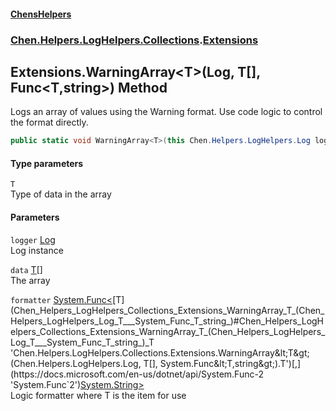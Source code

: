 #### [ChensHelpers](index 'index')
### [Chen.Helpers.LogHelpers.Collections](Chen_Helpers_LogHelpers_Collections 'Chen.Helpers.LogHelpers.Collections').[Extensions](Chen_Helpers_LogHelpers_Collections_Extensions 'Chen.Helpers.LogHelpers.Collections.Extensions')
## Extensions.WarningArray&lt;T&gt;(Log, T[], Func&lt;T,string&gt;) Method
Logs an array of values using the Warning format. Use code logic to control the format directly.  
```csharp
public static void WarningArray<T>(this Chen.Helpers.LogHelpers.Log logger, T[] data, System.Func<T,string> formatter);
```
#### Type parameters
<a name='Chen_Helpers_LogHelpers_Collections_Extensions_WarningArray_T_(Chen_Helpers_LogHelpers_Log_T___System_Func_T_string_)_T'></a>
`T`  
Type of data in the array
  
#### Parameters
<a name='Chen_Helpers_LogHelpers_Collections_Extensions_WarningArray_T_(Chen_Helpers_LogHelpers_Log_T___System_Func_T_string_)_logger'></a>
`logger` [Log](Chen_Helpers_LogHelpers_Log 'Chen.Helpers.LogHelpers.Log')  
Log instance
  
<a name='Chen_Helpers_LogHelpers_Collections_Extensions_WarningArray_T_(Chen_Helpers_LogHelpers_Log_T___System_Func_T_string_)_data'></a>
`data` [T](Chen_Helpers_LogHelpers_Collections_Extensions_WarningArray_T_(Chen_Helpers_LogHelpers_Log_T___System_Func_T_string_)#Chen_Helpers_LogHelpers_Collections_Extensions_WarningArray_T_(Chen_Helpers_LogHelpers_Log_T___System_Func_T_string_)_T 'Chen.Helpers.LogHelpers.Collections.Extensions.WarningArray&lt;T&gt;(Chen.Helpers.LogHelpers.Log, T[], System.Func&lt;T,string&gt;).T')[[]](https://docs.microsoft.com/en-us/dotnet/api/System.Array 'System.Array')  
The array
  
<a name='Chen_Helpers_LogHelpers_Collections_Extensions_WarningArray_T_(Chen_Helpers_LogHelpers_Log_T___System_Func_T_string_)_formatter'></a>
`formatter` [System.Func&lt;](https://docs.microsoft.com/en-us/dotnet/api/System.Func-2 'System.Func`2')[T](Chen_Helpers_LogHelpers_Collections_Extensions_WarningArray_T_(Chen_Helpers_LogHelpers_Log_T___System_Func_T_string_)#Chen_Helpers_LogHelpers_Collections_Extensions_WarningArray_T_(Chen_Helpers_LogHelpers_Log_T___System_Func_T_string_)_T 'Chen.Helpers.LogHelpers.Collections.Extensions.WarningArray&lt;T&gt;(Chen.Helpers.LogHelpers.Log, T[], System.Func&lt;T,string&gt;).T')[,](https://docs.microsoft.com/en-us/dotnet/api/System.Func-2 'System.Func`2')[System.String](https://docs.microsoft.com/en-us/dotnet/api/System.String 'System.String')[&gt;](https://docs.microsoft.com/en-us/dotnet/api/System.Func-2 'System.Func`2')  
Logic formatter where T is the item for use
  
